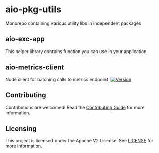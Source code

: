 # aio-pkg-utils

Monorepo containing various utility libs in independent packages

## aio-exc-app
This helper library contains function you can use in your application.

## aio-metrics-client
Node client for batching calls to metrics endpoint.
[![Version](https://img.shields.io/npm/v/@adobe/aio-metrics-client.svg)](https://npmjs.org/package/@adobe/aio-metrics-client)



## Contributing

Contributions are welcomed! Read the [Contributing Guide](./.github/CONTRIBUTING.md) for more information.

## Licensing

This project is licensed under the Apache V2 License. See [LICENSE](LICENSE) for more information.
